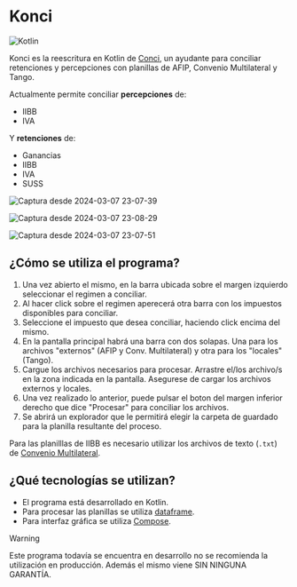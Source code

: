 # Konci
![Kotlin](https://img.shields.io/badge/kotlin-%237F52FF.svg?style=for-the-badge&logo=kotlin&logoColor=white)

Konci es la reescritura en Kotlin de [Conci](https://github.com/claaj/conci), un ayudante para conciliar retenciones y
percepciones con planillas de AFIP, Convenio Multilateral y Tango.

Actualmente permite conciliar **percepciones** de:
- IIBB
- IVA

Y **retenciones** de:
- Ganancias
- IIBB
- IVA
- SUSS

![Captura desde 2024-03-07 23-07-39](https://github.com/claaj/konci/assets/102485147/46f83fa3-c899-4915-b83c-96e9e7648e01)

![Captura desde 2024-03-07 23-08-29](https://github.com/claaj/konci/assets/102485147/6b460ab5-1154-4e52-bf5f-94223c609a33)

![Captura desde 2024-03-07 23-07-51](https://github.com/claaj/konci/assets/102485147/201827b2-d55d-4d3c-99c9-93d39afde1a1)

## ¿Cómo se utiliza el programa?
1. Una vez abierto el mismo, en la barra ubicada sobre el margen izquierdo seleccionar el regimen a conciliar.
2. Al hacer click sobre el regimen aperecerá otra barra con los impuestos disponibles para conciliar.
3. Seleccione el impuesto que desea conciliar, haciendo click encima del mismo.
4. En la pantalla principal habrá una barra con dos solapas. Una para los archivos "externos" (AFIP y Conv. Multilateral) y otra para los "locales" (Tango).
5. Cargue los archivos necesarios para procesar. Arrastre el/los archivo/s en la zona indicada en la pantalla. Asegurese de cargar los archivos externos y locales.
7. Una vez realizado lo anterior, puede pulsar el boton del margen inferior derecho que dice "Procesar" para conciliar los archivos.
8. Se abrirá un explorador que le permitirá elegir la carpeta de guardado para la planilla resultante del proceso.

Para las planilllas de IIBB es necesario utilizar los archivos de texto (`.txt`) de [Convenio Multilateral](https://www.ca.gob.ar/convenio-multilateral).

## ¿Qué tecnologías se utilizan?
- El programa está desarrollado en Kotlin.
- Para procesar las planillas se utiliza [dataframe](https://github.com/Kotlin/dataframe).
- Para interfaz gráfica se utiliza [Compose](https://www.jetbrains.com/lp/compose-multiplatform/).


> [!WARNING]
> Este programa todavía se encuentra en desarrollo no se recomienda la utilización en producción.
>  Además el mismo viene SIN NINGUNA GARANTÍA.
